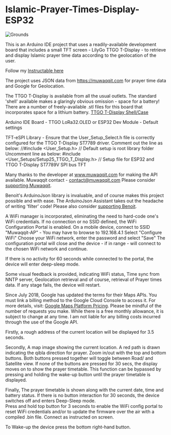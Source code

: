 # Islamic-Prayer-Times-Display-ESP32

![Grounds](https://github.com/user-attachments/assets/7610a479-7d6d-436f-ac5a-9a5c6013abd8)

This is an Arduino IDE project that uses a readily-available development board that includes a small TFT 
screen - LilyGo TTGO T-Display - to retrieve and display Islamic prayer time data according to the 
geolocation of the user.

Follow my [Instructable here](https://www.instructables.com/Islamic-Prayer-Times-ESP32-TTGO-T-Display/)

The project uses JSON data from https://muwaqqit.com for prayer time data and Google for Geolocation.

The TTGO T-Display is available from all the usual outlets.  The standard 'shell' available makes a glaringly 
obvious omission - space for a battery!
There are a number of freely-available .stl files for this board that incorporates space for a lithium battery.
[TTGO T-Display Shell/Case](https://www.printables.com/model/817468-ttgo-t-display-cases/files)

Arduino IDE Board - TTGO LoRa32.OLED or ESP32 Dev Module - Default settings

TFT-eSPI Library - Ensure that the User_Setup_Select.h file is correctly configured for the TTGO T-Display ST7789 driver.
Comment out the line as below:
//#include <User_Setup.h>                          // Default setup is root library folder
Uncomment line as below:
#include <User_Setups/Setup25_TTGO_T_Display.h>    // Setup file for ESP32 and TTGO T-Display ST7789V SPI bus TFT

Many thanks to the developer at www.muwaqqit.com for making the API available.
Muwaqqit contact -  contact@muwaqqit.com
Please consider [supporting Muwaqqit](https://www.paypal.com/cgi-bin/webscr?cmd=_donations&business=contact@muwaqqit.com&currency_code=GBP).

Benoit's ArduinoJson library is invaluable, and of course makes this project possible and with ease.
The ArduinoJson Assistant takes out the headache of writing 'filter' code!
Please also consider [supporting Benoit](https://github.com/sponsors/bblanchon).

A WiFi manager is incorporated, eliminating the need to hard-code one's WiFi credentials.
If no connection or no SSID defined, the WiFi Configuration Portal is enabled.
On a mobile device, connect to SSID "Muwaqqit-AP" - You may have to browse to 192.168.4.1
Select "Configure WiFi"
Choose your WiFi network, enter the password and select "Save"
The configuration portal will close and the device - if in range - will connect to the chosen WiFi network and continue.

If there is no activity for 60 seconds while connected to the portal, the device will enter deep-sleep mode.

Some visual feedback is provided, indicating WiFi status, Time sync from NNTP server, Geolocation retrieval
and of course, retrieval of Prayer times data.
If any stage fails, the device will restart.

Since July 2018, Google has updated the terms for their Maps APIs. You must link a billing method to the Google Cloud Console 
to access it. For more details, visit: [Google Maps Platform Pricing](https://cloud.google.com/maps-platform/pricing/). Please be mindful of the number of requests you make. 
While there is a free monthly allowance, it is subject to change at any time. I am not liable for any billing costs 
incurred through the use of the Google API.

Firstly, a rough address of the current location will be displayed for 3.5 seconds.

Secondly, A map image showing the current location. A red path is drawn indicating the qibla direction for prayer.
    Zoom in/out with the top and bottom buttons.
    Both buttons pressed together will toggle between Road/ and Satellite view.
    If none of the buttons are pressed for 30 secs, the display moves on to show the prayer timetable.
    This function can be bypassed by pressing and holding the wake-up button until the prayer timetable is displayed.

Finally, The prayer timetable is shown along with the current date, time and battery status.
   If there is no button interaction for 30 seconds, the device switches off and enters Deep-Sleep mode.  
   Press and hold top button for 3 seconds to enable the WiFi config portal to reset WiFi credentials 
   and/or to update the firmware over the air with a compiled .bin file.  Connect as instructed on screen.

To Wake-up the device press the bottom right-hand button.
